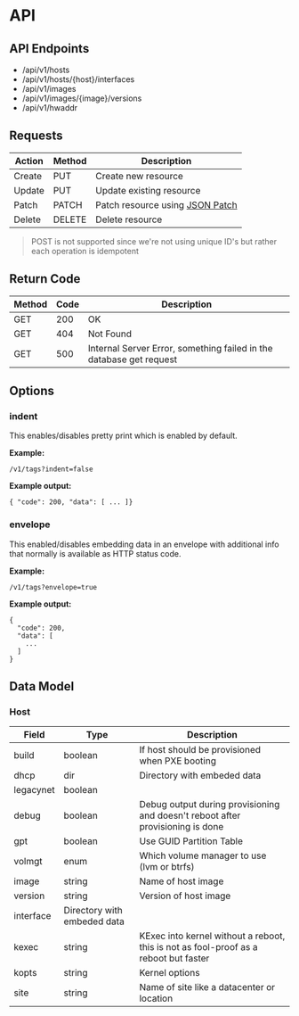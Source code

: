 # API

## API Endpoints

- /api/v1/hosts
- /api/v1/hosts/{host}/interfaces
- /api/v1/images
- /api/v1/images/{image}/versions
- /api/v1/hwaddr

## Requests

Action | Method | Description
--- | --- | ---
Create | PUT | Create new resource
Update | PUT | Update existing resource
Patch | PATCH | Patch resource using [JSON Patch](http://jsonpatch.com)
Delete | DELETE | Delete resource

> POST is not supported since we're not using unique ID's but rather each operation is idempotent

## Return Code

Method | Code | Description
--- | --- | ---
GET | 200 | OK
GET | 404 | Not Found
GET | 500 | Internal Server Error, something failed in the database get request

## Options

### indent

This enables/disables pretty print which is enabled by default.

**Example:**
```
/v1/tags?indent=false
```
**Example output:**
```
{ "code": 200, "data": [ ... ]}
```

### envelope

This enabled/disables embedding data in an envelope with additional info that normally is available as HTTP status code.

**Example:**
```
/v1/tags?envelope=true
```

**Example output:**
```
{
  "code": 200,
  "data": [
    ...
  ]
}
```

## Data Model

### Host

Field | Type | Description
--- | --- | ---
build | boolean | If host should be provisioned when PXE booting
dhcp | dir | Directory with embeded data
legacynet | boolean |
debug | boolean | Debug output during provisioning and doesn't reboot after provisioning is done
gpt | boolean | Use GUID Partition Table
volmgt | enum | Which volume manager to use (lvm or btrfs)
image | string | Name of host image
version | string | Version of host image
interface | Directory with embeded data
kexec | string | KExec into kernel without a reboot, this is not as fool-proof as a reboot but faster
kopts | string | Kernel options
site | string | Name of site like a datacenter or location
